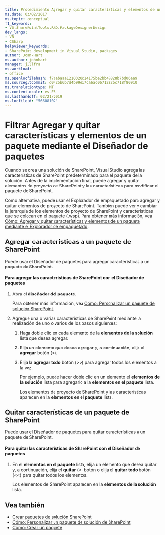 ```yaml
---
title: Procedimiento Agregar y quitar características y elementos de un paquete mediante el Diseñador de paquetes | Documentos de Microsoft
ms.date: 02/02/2017
ms.topic: conceptual
f1_keywords:
- VS.SharePointTools.RAD.PackageDesignerDesign
dev_langs:
- VB
- CSharp
helpviewer_keywords:
- SharePoint development in Visual Studio, packages
author: John-Hart
ms.author: johnhart
manager: jillfra
ms.workload:
- office
ms.openlocfilehash: f76abaaa1210320c14175be2bb47828b7bd06aa9
ms.sourcegitcommit: d0425b6b7d4b99e17ca6ac0671282bc718f80910
ms.translationtype: MT
ms.contentlocale: es-ES
ms.lasthandoff: 02/21/2019
ms.locfileid: "56608102"
---
```

# <a name="how-to-add-and-remove-features-and-items-to-a-package-by-using-the-package-designer"></a>Filtrar Agregar y quitar características y elementos de un paquete mediante el Diseñador de paquetes
  Cuando se crea una solución de SharePoint, Visual Studio agrega las características de SharePoint predeterminado para el paquete de la solución. Antes de la implementación final, puede agregar y quitar elementos de proyecto de SharePoint y las características para modificar el paquete de SharePoint.

 Como alternativa, puede usar el Explorador de empaquetado para agregar y quitar elementos de proyecto de SharePoint. También puede ver y cambiar la jerarquía de los elementos de proyecto de SharePoint y características que se colocan en el paquete (.wsp). Para obtener más información, vea [Cómo: Agregar y quitar características y elementos de un paquete mediante el Explorador de empaquetado](../sharepoint/how-to-add-and-remove-features-and-items-to-a-package-by-using-the-packaging-explorer.md).

## <a name="add-features-to-a-sharepoint-package"></a>Agregar características a un paquete de SharePoint
 Puede usar el Diseñador de paquetes para agregar características a un paquete de SharePoint.

#### <a name="to-add-sharepoint-features-with-the-package-designer"></a>Para agregar las características de SharePoint con el Diseñador de paquetes

1. Abra el **diseñador del paquete**.

    Para obtener más información, vea [Cómo: Personalizar un paquete de solución SharePoint](../sharepoint/how-to-customize-a-sharepoint-solution-package.md).

2. Agregue una o varias características de SharePoint mediante la realización de uno o varios de los pasos siguientes:

   1. Haga doble clic en cada elemento de la **elementos de la solución** lista que desea agregar.

   2. Elija un elemento que desea agregar y, a continuación, elija el **agregar** botón (>).

   3. Elija la **agregar todo** botón (>>) para agregar todos los elementos a la vez.

      Por ejemplo, puede hacer doble clic en un elemento el **elementos de la solución** lista para agregarlo a la **elementos en el paquete** lista.

      Los elementos de proyecto de SharePoint y las características aparecen en la **elementos en el paquete** lista.

## <a name="remove-features-from-a-sharepoint-package"></a>Quitar características de un paquete de SharePoint
 Puede usar el Diseñador de paquetes para quitar características a un paquete de SharePoint.

#### <a name="to-remove-sharepoint-features-with-the-package-designer"></a>Para quitar las características de SharePoint con el Diseñador de paquetes

1.  En el **elementos en el paquete** lista, elija un elemento que desea quitar y, a continuación, elija el **quitar** (<) botón o elija el **quitar todo** botón (<<) para quitar todos los elementos.

     Los elementos de SharePoint aparecen en la **elementos de la solución** lista.

## <a name="see-also"></a>Vea también
- [Crear paquetes de solución SharePoint](../sharepoint/creating-sharepoint-solution-packages.md)
- [Cómo: Personalizar un paquete de solución de SharePoint](../sharepoint/how-to-customize-a-sharepoint-solution-package.md)
- [Cómo: Crear un paquete](https://msdn.microsoft.com/b24be45c-e91d-49bb-afb0-7b265404214b)
